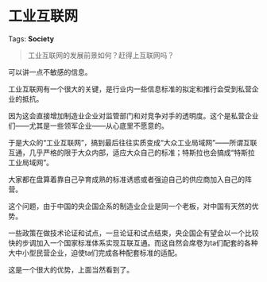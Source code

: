 # 工业互联网

Tags: **Society**

> 工业互联网的发展前景如何？赶得上互联网吗？



可以讲一点不敏感的信息。

工业互联网有一个很大的关键，是行业内一些信息标准的拟定和推行会受到私营企业的抵抗。

因为这会直接增加制造业企业对监管部门和对竞争对手的透明度。这个是私营企业们——尤其是一些领军企业——从心底里不愿意的。

于是大众的“工业互联网”，搞到最后往往实质变成“大众工业局域网”——所谓互联互通，几乎严格的限于大众内部，适应大众自己的标准；特斯拉也会搞成“特斯拉工业局域网”。

大家都在盘算着靠自己孕育成熟的标准诱惑或者强迫自己的供应商加入自己的阵营。

这个问题，由于中国的央企国企系的制造业企业是同一个老板，对中国有天然的优势。

一些政策在做技术论证和试点，一旦论证和试点结束，央企国企有望会以一个比较快的步调加入一个国家标准体系实现互联互通。而这自然会席卷为ta们配套的各种大中小型民营企业，迫使ta们完成各种配套标准的适配。

这是一个很大的优势，上面当然看到了。



